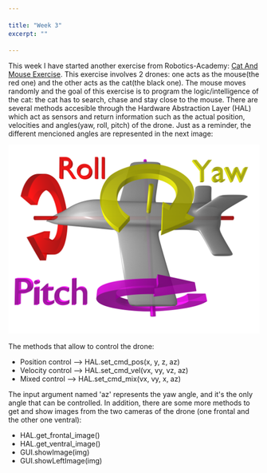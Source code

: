 ```yaml
---

title: "Week 3"
excerpt: ""

---
```


This week I have started another exercise from Robotics-Academy: [Cat And Mouse Exercise](http://jderobot.github.io/RoboticsAcademy/exercises/Drones/drone_cat_mouse). This exercise involves 2 drones: one acts as the mouse(the red one) and the other acts as the cat(the black one). The mouse moves randomly and the goal of this exercise is to program the logic/intelligence of the cat: the cat has to search, chase and stay close to the mouse. 
There are several methods accesible through the Hardware Abstraction Layer (HAL) which act as sensors and return information such as the actual position, velocities and angles(yaw, roll, pitch) of the drone. Just as a reminder, the different mencioned angles are represented in the next image:

![image](../assets/images/Flight_dynamics_with_text.png)

The methods that allow to control the drone:
- Position control --> HAL.set_cmd_pos(x, y, z, az)
- Velocity control --> HAL.set_cmd_vel(vx, vy, vz, az)
- Mixed control --> HAL.set_cmd_mix(vx, vy, x, az)

The input argument named 'az' represents the yaw angle, and it's the only angle that can be controlled. 
In addition, there are some more methods to get and show images from the two cameras of the drone (one frontal and the other one ventral): 
- HAL.get_frontal_image()
- HAL.get_ventral_image()
- GUI.showImage(img)
- GUI.showLeftImage(img)



